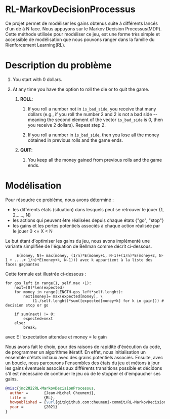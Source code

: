 # RL-MarkovDecisionProcessus

Ce projet permet de modéliser les gains obtenus suite à différents lancés d'un dé à N face. Nous appuyons sur le Markov Decision Processus(MDP). Cette méthode utilisée pour modéliser ce jeu, est une forme très simple et accessible de modélisation que nous pouvons ranger dans la famille du Rienforcement Learning(RL).

# Description du problème

1.  You start with $0$ dollars.

2.  At any time you have the option to roll the die or to quit the game.

    1.  **ROLL**:

        1.  If you roll a number not in `is_bad_side`, you receive that
            many dollars (e.g., if you roll the number $2$ and $2$ is
            not a bad side -- meaning the second element of the vector
            `is_bad_side` is $0$, then you receive $2$ dollars). Repeat
            step 2.

        2.  If you roll a number in `is_bad_side`, then you lose all the
            money obtained in previous rolls and the game ends.

    2.  **QUIT**:

        1.  You keep all the money gained from previous rolls and the
            game ends.

# Modélisation

Pour résoudre ce problème, nous avons déterminé :

- les différents états (situation) dans lesquels peut se retrouver le jouer {1, 2,....., N}
- les actions qui peuvent être réalisées depuis chaque états {"go", "stop"}
- les gains et les pertes potentiels associés à chaque action réalisée par le jouer 0 <= X < N

Le but étant d'optimiser les gains du jeu, nous avons implémenté une variante simplifiée de l'équation de Bellman comme décrit ci-dessous.

```
     E(money, N)= max(money, (1/n)*E(money+1, N-1)+(1/n)*E(money+2, N-1 + ....+ 1/n)*E(money+k, N-1))) avec k appartient à la liste des faces gagnantes
```
Cette formule est illustrée ci-dessous :

```
for gos_left in range(1, self.max +1):
    next=[0]*len(expected)
    for money in range(LENGTH-gos_left*self.lenght):
        next[money]= max(expected[money], \
            (1./self.lenght)*sum([expected[money+k] for k in gain])) # decision stop or go

    if sum(next) != 0:
        expected=next
    else:
        break;

```

avec E l'expectation attendue et money = le gain

Nous avons fait le choix, pour des raisons de rapidité d'éxécution du code, de programmer un algorithme itératif.
En effet, nous initialisation un ensemble d'états initiaux avec des grains potentiels associés. Ensuite, avec un boucle, nous parcourons l'ensembles
des états du jeu et métons à jour les gains éventuels associés aux différents transitions possible et décidons s'il est nécessaire de continuer le jeu où de le stopper et d'empaucher ses gains.


```BibTeX
@misc{jmc2022RL-MarkovDecisionProcessus,
  author =       {Jean-Michel Cheumeni},
  title =        {RL},
  howpublished = {\url{git@github.com:cheumeni-commit/RL-MarkovDecisionProcessus.git}},
  year =         {2021}
}
```